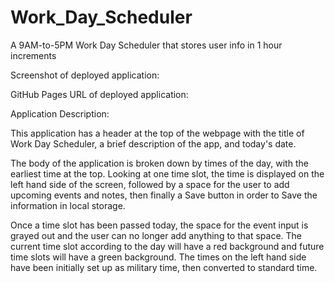 # Work_Day_Scheduler

A 9AM-to-5PM Work Day Scheduler that stores user info in 1 hour increments

Screenshot of deployed application:

GitHub Pages URL of deployed application:

Application Description: 

  This application has a header at the top of the webpage with the title of Work Day Scheduler, a brief description of the app, and today's date.

  The body of the application is broken down by times of the day, with the earliest time at the top. Looking at one time slot, the time is displayed on the left hand side of the screen, followed by a space for the user to add upcoming events and notes, then finally a Save button in order to Save the information in local storage. 
  
  Once a time slot has been passed today, the space for the event input is grayed out and the user can no longer add anything to that space. The current time slot according to the day will have a red background and future time slots will have a green background. The times on the left hand side have been initially set up as military time, then converted to standard time.


